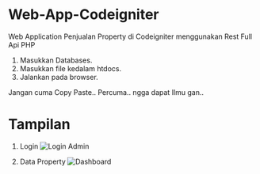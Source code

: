 # Web-App-Codeigniter
Web Application Penjualan Property di Codeigniter menggunakan Rest Full Api PHP

1. Masukkan Databases.
2. Masukkan file kedalam htdocs.
3. Jalankan pada browser.

Jangan cuma Copy Paste.. Percuma.. ngga dapat Ilmu gan..

# Tampilan
1. Login
![Login Admin](https://user-images.githubusercontent.com/48319849/70864538-89b9fb80-1f85-11ea-9875-9ff0de253246.png)

2. Data Property
![Dashboard](https://user-images.githubusercontent.com/48319849/70864537-89b9fb80-1f85-11ea-8bee-f8f3d6939a87.png)

